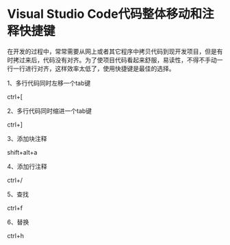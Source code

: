 # Visual Studio Code代码整体移动和注释快捷键


在开发的过程中，常常需要从网上或者其它程序中拷贝代码到现开发项目，但是有时拷过来后，代码没有对齐。为了使项目代码看起来舒服，易读性，不得不手动一行一行进行对齐，这样效率太低了，使用快捷键是最佳的选择。

 

1、多行代码同时左移一个tab键

ctrl+[

 

2、多行代码同时缩进一个tab键

ctrl+]

 

3、添加块注释

shift+alt+a

 

4、添加行注释

ctrl+/

 

5、查找

ctrl+f

 

6、替换

ctrl+h
